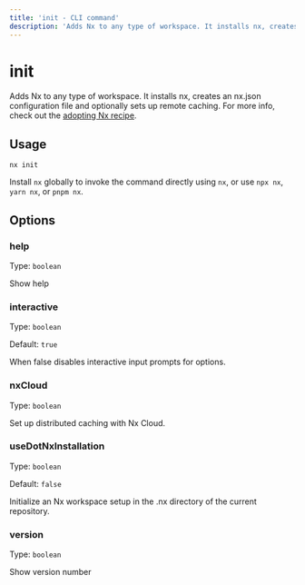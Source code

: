 ```yaml
---
title: 'init - CLI command'
description: 'Adds Nx to any type of workspace. It installs nx, creates an nx.json configuration file and optionally sets up remote caching. For more info, check https://nx.dev/recipes/adopting-nx.'
---
```


# init

Adds Nx to any type of workspace. It installs nx, creates an nx.json configuration file and optionally sets up remote caching. For more info, check out the [adopting Nx recipe](https://nx.dev/recipes/adopting-nx).

## Usage

```shell
nx init
```

Install `nx` globally to invoke the command directly using `nx`, or use `npx nx`, `yarn nx`, or `pnpm nx`.

## Options

### help

Type: `boolean`

Show help

### interactive

Type: `boolean`

Default: `true`

When false disables interactive input prompts for options.

### nxCloud

Type: `boolean`

Set up distributed caching with Nx Cloud.

### useDotNxInstallation

Type: `boolean`

Default: `false`

Initialize an Nx workspace setup in the .nx directory of the current repository.

### version

Type: `boolean`

Show version number
